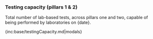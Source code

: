 ﻿### Testing capacity (pillars 1 & 2)

Total number of lab-based tests, across pillars one and two, capable of being performed by laboratories on {date}.

{inc:base/testingCapacity.md|modals}